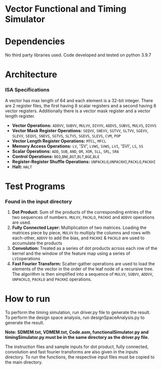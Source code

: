 # Vector Functional and Timing Simulator

# Dependencies
No third party libraries used. Code developed and tested on python 3.9.7

# Architecture

### ISA Specifications
A vector has max length of 64 and each element is a 32-bit integer. There are 2 register files, the first having 8 scalar registers and a second having 8 vector registers. Additionally there is a vector mask register and a vector length register.

* **Vector Operations:** `ADDVV`, `SUBVV`, `MULVV`, `DIVVV`, `ADDVS`, `SUBVS`, `MULVS`, `DIVVS`
* **Vector Mask Register Operations:**  `SEQVV`, `SNEVV`, `SGTVV`, `SLTVV`, `SGEVV`, `SLEVV`, `SEQVS`, `SNEVS`, `SGTVS`, `SLTVS`, `SGEVS`, `SLEVS`, `CVM`, `POP`
* **Vector Length Register Operations:** `MTCL`, `MFCL`
* **Memory Access Operations:** `LV`, 'SV', `LVWS`, `SVWS`, `LVI`, 'SVI', `LS`, `SS`
* **Scalar Operations:** `ADD`, `SUB`, `AND`, `OR`, `XOR`, `SLL`, `SRL`, `SRA`
* **Control Operations:** `BEQ`,`BNE`,`BGT`,`BLT`,`BGE`,`BLE`
* **Register-Register Shuffle Operations:** `UNPACKLO`,`UNPACKHI`,`PACKLO`,`PACKHI`
* **Halt:** `HALT`

# Test Programs
### Found in the input directory
1. **Dot Product:**  Sum of the products of the corresponding entries of the two sequences of numbers. `MULVV`, `PACKLO`, `PACKHI` and `ADDVV` operations are used.
2. **Fully Connected Layer:** Multiplication of two matrices. Loading the matrices piece by piece, `MULVV` to multiply the columns and rows with each-other, `ADDVV` to add the bias, and `PACKHI` & `PACKLO` are used to accumulate the products
3. **Convolution:** Treated as a series of dot products across each row of the kernel and the window of the feature map using a series of `LVI`operations 
4. **Fast Fourier Transform:** Scatter-gather operations are used to load the elements of the vector in the order of the leaf node of a recursive tree. The algorithm is then simplified into a sequence of `MULVV`, `SUBVV`, `ADDVV`, `UNPACKLO`, `PACKLO` and `PACKHI` operations.

# How to run

To perform the timing simulation, run driver.py file to generate the result.  
To perform the design space analysis, run designSpaceAnalysis.py to generate the result.

**Note: SDMEM.txt, VDMEM.txt, Code.asm, functionalSimulator.py and timingSimulator.py must be in the same directory as the driver.py file.**

The instruction files and sample inputs for dot product, fully connected, convolution and fast fourier transforms are also given in the inputs directory. 
To run the functions, the respective input files must be copied to the main directory.
